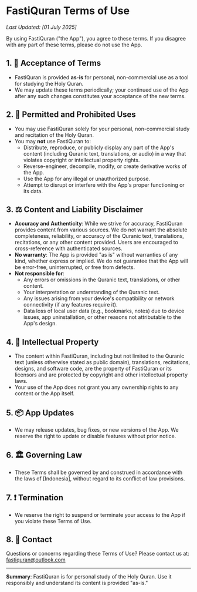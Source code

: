 # FastiQuran Terms of Use

_Last Updated: [01 July 2025]_

By using FastiQuran ("the App"), you agree to these terms. If you disagree with any part of these terms, please do not use the App.

## 1. 📜 Acceptance of Terms

- FastiQuran is provided **as-is** for personal, non-commercial use as a tool for studying the Holy Quran.
- We may update these terms periodically; your continued use of the App after any such changes constitutes your acceptance of the new terms.

## 2. 🚫 Permitted and Prohibited Uses

- You may use FastiQuran solely for your personal, non-commercial study and recitation of the Holy Quran.
- You may **not** use FastiQuran to:
  - Distribute, reproduce, or publicly display any part of the App's content (including Quranic text, translations, or audio) in a way that violates copyright or intellectual property rights.
  - Reverse-engineer, decompile, modify, or create derivative works of the App.
  - Use the App for any illegal or unauthorized purpose.
  - Attempt to disrupt or interfere with the App's proper functioning or its data.

## 3. ⚖️ Content and Liability Disclaimer

- **Accuracy and Authenticity**: While we strive for accuracy, FastiQuran provides content from various sources. We do not warrant the absolute completeness, reliability, or accuracy of the Quranic text, translations, recitations, or any other content provided. Users are encouraged to cross-reference with authenticated sources.
- **No warranty**: The App is provided "as is" without warranties of any kind, whether express or implied. We do not guarantee that the App will be error-free, uninterrupted, or free from defects.
- **Not responsible for**:
  - Any errors or omissions in the Quranic text, translations, or other content.
  - Your interpretation or understanding of the Quranic text.
  - Any issues arising from your device's compatibility or network connectivity (if any features require it).
  - Data loss of local user data (e.g., bookmarks, notes) due to device issues, app uninstallation, or other reasons not attributable to the App's design.

## 4. 🧠 Intellectual Property

- The content within FastiQuran, including but not limited to the Quranic text (unless otherwise stated as public domain), translations, recitations, designs, and software code, are the property of FastiQuran or its licensors and are protected by copyright and other intellectual property laws.
- Your use of the App does not grant you any ownership rights to any content or the App itself.

## 5. 📦 App Updates

- We may release updates, bug fixes, or new versions of the App. We reserve the right to update or disable features without prior notice.

## 6. 🏛️ Governing Law

- These Terms shall be governed by and construed in accordance with the laws of [Indonesia], without regard to its conflict of law provisions.

## 7. ❗ Termination

- We reserve the right to suspend or terminate your access to the App if you violate these Terms of Use.

## 8. 📩 Contact

Questions or concerns regarding these Terms of Use? Please contact us at: [fastiquran@outlook.com](mailto:fastiquran@outlook.com)

---

**Summary**: FastiQuran is for personal study of the Holy Quran. Use it responsibly and understand its content is provided "as-is."
